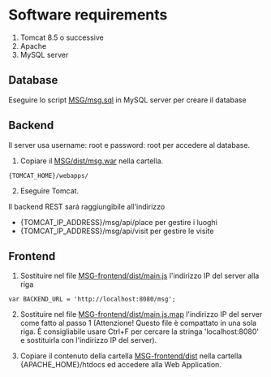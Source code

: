 # Software requirements

1. Tomcat 8.5 o successive
2. Apache
3. MySQL server


## Database
Eseguire lo script [MSG/msg.sql](https://github.com/gbottalico/MSG/blob/master/MGS/msg.sql) in MySQL server per creare il database

## Backend
Il server usa username: root e password: root per accedere al database.

1. Copiare il [MSG/dist/msg.war](https://github.com/gbottalico/MSG/tree/master/MGS/dist/msg.war) nella cartella. 
```
{TOMCAT_HOME}/webapps/ 

```
2. Eseguire Tomcat.

Il backend REST sará raggiungibile all'indirizzo

* {TOMCAT_IP_ADDRESS}/msg/api/place per gestire i luoghi
* {TOMCAT_IP_ADDRESS}/msg/api/visit per gestire le visite

## Frontend
1. Sostituire nel file [MSG-frontend/dist/main.js](https://github.com/gbottalico/MSG/blob/master/MSG-frontend/dist/MSG-frontend/main.js) l'indirizzo IP del server alla riga
```
var BACKEND_URL = 'http://localhost:8080/msg';
```
2. Sostituire nel file [MSG-frontend/dist/main.js.map](https://github.com/gbottalico/MSG/blob/master/MSG-frontend/dist/MSG-frontend/main.js.map) l'indirizzo IP del server come fatto al passo 1 (Attenzione! Questo file è compattato in una sola riga. È consigliabile usare Ctrl+F per cercare la stringa 'localhost:8080' e sostituirla con l'indirizzo IP del server).

3. Copiare il contenuto della cartella [MSG-frontend/dist](https://github.com/gbottalico/MSG/tree/master/MSG-frontend/dist) nella cartella {APACHE_HOME}/htdocs ed accedere alla Web Application.
